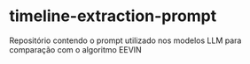# timeline-extraction-prompt
Repositório contendo o prompt utilizado nos modelos LLM para comparação com o algoritmo EEVIN
